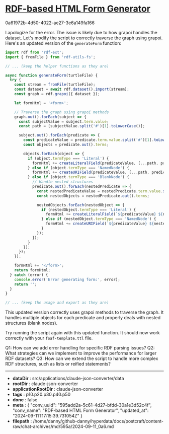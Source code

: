 # [RDF-based HTML Form Generator](https://claude.ai/chat/595add2a-5c61-4d27-bfdd-30a1e3d52c4f)

0a61972b-4d50-4022-ae27-3e6a149fa166

 I apologize for the error. The issue is likely due to how grapoi handles the dataset. Let's modify the script to correctly traverse the graph using grapoi. Here's an updated version of the `generateForm` function:

```javascript
import rdf from 'rdf-ext';
import { fromFile } from 'rdf-utils-fs';

// ... (keep the helper functions as they are)

async function generateForm(turtleFile) {
  try {
    const stream = fromFile(turtleFile);
    const dataset = await rdf.dataset().import(stream);
    const graph = rdf.grapoi({ dataset });

    let formHtml = '<form>';

    // Traverse the graph using grapoi methods
    graph.out().forEach(subject => {
      const subjectValue = subject.term.value;
      const path = [subjectValue.split('#')[1].toLowerCase()];

      subject.out().forEach(predicate => {
        const predicateValue = predicate.term.value.split('#')[1].toLowerCase();
        const objects = predicate.out().terms;

        objects.forEach(object => {
          if (object.termType === 'Literal') {
            formHtml += createLiteralField(predicateValue, [...path, predicateValue]);
          } else if (object.termType === 'NamedNode') {
            formHtml += createURIField(predicateValue, [...path, predicateValue]);
          } else if (object.termType === 'BlankNode') {
            // Handle nested structures
            predicate.out().forEach(nestedPredicate => {
              const nestedPredicateValue = nestedPredicate.term.value.split('#')[1].toLowerCase();
              const nestedObjects = nestedPredicate.out().terms;

              nestedObjects.forEach(nestedObject => {
                if (nestedObject.termType === 'Literal') {
                  formHtml += createLiteralField(`${predicateValue} ${nestedPredicateValue}`, [...path, predicateValue, nestedPredicateValue]);
                } else if (nestedObject.termType === 'NamedNode') {
                  formHtml += createURIField(`${predicateValue} ${nestedPredicateValue}`, [...path, predicateValue, nestedPredicateValue]);
                }
              });
            });
          }
        });
      });
    });

    formHtml += '</form>';
    return formHtml;
  } catch (error) {
    console.error('Error generating form:', error);
    return '';
  }
}

// ... (keep the usage and export as they are)
```

This updated version correctly uses grapoi methods to traverse the graph. It handles multiple objects for each predicate and properly deals with nested structures (blank nodes).

Try running the script again with this updated function. It should now work correctly with your `foaf-template.ttl` file.

Q1: How can we add error handling for specific RDF parsing issues?
Q2: What strategies can we implement to improve the performance for larger RDF datasets?
Q3: How can we extend the script to handle more complex RDF structures, such as lists or reified statements?

---

* **dataDir** : src/applications/claude-json-converter/data
* **rootDir** : claude-json-converter
* **applicationRootDir** : claude-json-converter
* **tags** : p10.p20.p30.p40.p50
* **done** : false
* **meta** : {
  "conv_uuid": "595add2a-5c61-4d27-bfdd-30a1e3d52c4f",
  "conv_name": "RDF-based HTML Form Generator",
  "updated_at": "2024-09-11T17:15:39.731054Z"
}
* **filepath** : /home/danny/github-danny/hyperdata/docs/postcraft/content-raw/chat-archives/md/595a/2024-09-11_0a6.md